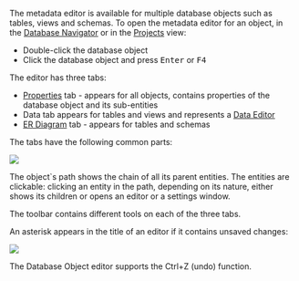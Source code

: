 The metadata editor is available for multiple database objects such as tables, views and schemas. To open the metadata editor for an object, in the [Database Navigator](https://github.com/serge-rider/dbeaver/wiki/Database-Navigator) or in the [Projects](https://github.com/serge-rider/dbeaver/wiki/Projects) view:
* Double-click the database object
* Click the database object and press <kbd>Enter</kbd> or <kbd>F4</kbd>

The editor has three tabs:
* [Properties](https://github.com/serge-rider/dbeaver/wiki/Properties) tab - appears for all objects, contains properties of the database object and its sub-entities
* Data tab appears for tables and views and represents a [Data Editor](https://github.com/serge-rider/dbeaver/wiki/Data-Editor)
* [ER Diagram](https://github.com/serge-rider/dbeaver/wiki/ER-Diagram) tab - appears for tables and schemas

The tabs have the following common parts:

<img src="https://www.dropbox.com/s/jt5icc117393bg2/DB%20Object%20edito%20with%20markup.png?raw=1"/>

The object`s path shows the chain of all its parent entities. The entities are clickable: clicking an entity in the path, depending on its nature, either shows its children or opens an editor or a settings window.

The toolbar contains different tools on each of the three tabs.

An asterisk appears in the title of an editor if it contains unsaved changes:

<img src="https://www.dropbox.com/s/deojn9xj28njz4a/Asterisk.png?raw=1"/>

The Database Object editor supports the Ctrl+Z (undo) function.